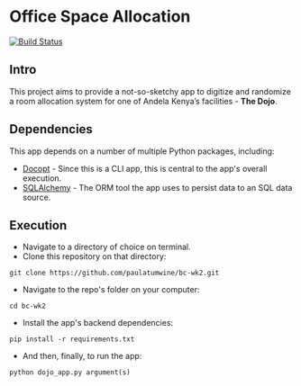 # Office Space Allocation

[![Build Status](https://travis-ci.org/paulatumwine/bc-wk2.svg?branch=master)](https://travis-ci.org/paulatumwine/bc-wk2)

## Intro
This project aims to provide a not-so-sketchy app to digitize and randomize a room allocation system for one of Andela Kenya’s facilities - **The Dojo**.

## Dependencies
This app depends on a number of multiple Python packages, including:
- [Docopt](https://github.com/docopt/docopt) - Since this is a CLI app, this is central to the app's overall execution.
- [SQLAlchemy](https://www.sqlalchemy.org/) - The ORM tool the app uses to persist data to an SQL data source.

## Execution
- Navigate to a directory of choice on terminal.
- Clone this repository on that directory:
```
git clone https://github.com/paulatumwine/bc-wk2.git
```
- Navigate to the repo's folder on your computer:
```
cd bc-wk2 
```
- Install the app's backend dependencies:
```
pip install -r requirements.txt
```
- And then, finally, to run the app:

```
python dojo_app.py argument(s)
```
